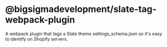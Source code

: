 # @bigsigmadevelopment/slate-tag-webpack-plugin

A webpack plugin that tags a Slate theme settings_schema.json so it's easy to identify on Shopify servers.

